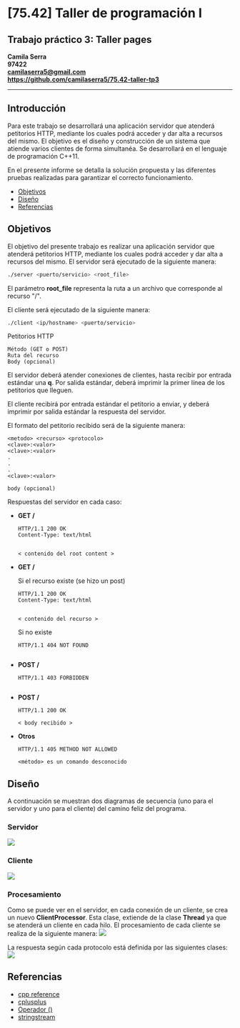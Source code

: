 # [75.42] Taller de programación I
## Trabajo práctico 3: Taller pages

**Camila Serra**  
**97422**  
**camilaserra5@gmail.com**  
**https://github.com/camilaserra5/75.42-taller-tp3**

_________________
## Introducción
Para este trabajo se desarrollará una aplicación servidor que atenderá petitorios HTTP, mediante los cuales podrá acceder y dar alta a recursos del mismo. El objetivo es el diseño y construcción de un sistema que atiende varios clientes de forma simultanéa. Se desarrollará en el lenguaje de programación C++11.

En el presente informe se detalla la solución propuesta y las diferentes pruebas realizadas para garantizar el correcto funcionamiento.

* [Objetivos](#objetivos)
* [Diseño](#diseño)
* [Referencias](#referencias)

## Objetivos
El objetivo del presente trabajo es realizar una aplicación servidor que atenderá petitorios HTTP, mediante los cuales podrá acceder y dar alta a recursos del mismo.
El servidor será ejecutado de la siguiente manera:
```bash
./server <puerto/servicio> <root_file>
```
El parámetro **root_file** representa la ruta a un archivo que corresponde al recurso "/".

El cliente será ejecutado de la siguiente manera:
```bash
./client <ip/hostname> <puerto/servicio>
```

Petitorios HTTP
```
Método (GET o POST)
Ruta del recurso
Body (opcional)
```

El servidor deberá atender conexiones de clientes, hasta recibir por entrada estándar una **q**. Por salida estándar, deberá imprimir la primer línea de los petitorios que lleguen.

El cliente recibirá por entrada estándar el petitorio a enviar, y deberá imprimir por salida estándar la respuesta del servidor.

El formato del petitorio recibido será de la siguiente manera:
```
<metodo> <recurso> <protocolo>
<clave>:<valor>
<clave>:<valor>
.
.
.
<clave>:<valor>

body (opcional)
```

Respuestas del servidor en cada caso:

* **GET /**
    ```
    HTTP/1.1 200 OK
    Content-Type: text/html
    
    
    < contenido del root content >
    ``` 

* **GET /<recurso>**

    Si el recurso existe (se hizo un post)
    ```
    HTTP/1.1 200 OK
    Content-Type: text/html
    
    
    < contenido del recurso >
    ``` 
    Si no existe
    ```
    HTTP/1.1 404 NOT FOUND
    
    
    ```

* **POST /**
    ```
    HTTP/1.1 403 FORBIDDEN
    
    
    ``` 

* **POST /<recurso>**
    ```
    HTTP/1.1 200 OK
    
    < body recibido >
    ``` 

* **Otros**
    ```
    HTTP/1.1 405 METHOD NOT ALLOWED
    
    <método> es un comando desconocido
    ``` 

## Diseño
A continuación se muestran dos diagramas de secuencia (uno para el servidor y uno para el cliente) del camino feliz del programa.

### Servidor
![](http://www.plantuml.com/plantuml/png/ZPD1JmCX48Nl_8gnfzr4stiJJOrNJOp6KzCO2jEMI645TklF5nQowMIxriCUPkUzZ-41An-u2-rHiuEI23jhmzR-C2w2TV3XqR4czfLG3JS1OjsX-pnoPHXflAS6rJvfXIQySCFtwAZOYYyCBD7Xxk4SkeJv8fUmRgmB6rWxQmFibCODOsVAQ2mSMC9M6LabVJqfqSe7D5NDc7380vQ9H_g-Z7g3fyhtvbj88wG9wXIBwixSXKMtcdk9HlvVXr8CgHBj3RrjdS1dvTEEk9JLR35Bf98G26j2zDHCuWJqZ-7wYr1DZiEqjGsS3lqwVGUKXuvh9Uce97Ok13Q4cbkiACPp57ZU0h4GuSXP4idkcfxCgxC2lRSNGgM2SaY54gCjaQVRKryt3o7ci3B5_yUd_ADM7TBuwUYqlXn0OZ29amokGn5T3HCTzpZ4YKOEt_JbcdnDhZNLwFNaa5WkY5meCzzZp15kxk5xM9IwsIh-Ru_w5m00)

### Cliente
![](http://www.plantuml.com/plantuml/png/VOz1JyCm38Nl_XK-jXAm-mve4gUTa428mpIXB75PHEj4YJFu-JIr1Eqsw2NgUzzxjZTPJ98oz73qZh0BGGxX2uoLaF0bKu8u-jxwQ5ZGzfvOtWRZUQ4_JFf2UWxsWmIWTk3j_JownhkL_kBEnzKnPDdZBeOaUu0PLsDQWskqWPciD9M-mGgt8vp82EbuES-gNBDCdqsUYjg_eLIuQUlX_ZJhr6VQHDoMH-wTPCkno0-g3gW_RpoKhWD7PvpQYzioiMigtLvpRHyolIOlTCrDP4-_gwWC-lo_Z9BgNunx8kEMjp-MQiRaMIww58JwROXT6Vfl)

### Procesamiento
Como se puede ver en el servidor, en cada conexión de un cliente, se crea un nuevo **ClientProcessor**. Esta clase, extiende de la clase **Thread** ya que se atenderá un cliente en cada hilo. 
El procesamiento de cada cliente se realiza de la siguiente manera:
![](http://www.plantuml.com/plantuml/png/ZLFDQi904BxlK-mnWhv0eI8KIW-MIcFfUTsTwD9r9ynCR0i-V5qIGsgYvk31cU_dso-x2nP3Kks3sda7ka2K3VuePQmWwGy6KgKXyTQN9ef-2XwYh0WjC2CfPGcCG6-UY7eslvm_w0ZV6QFz0fbg0iQAB2mzooGv-iEGriN_sRmdQe8_W7xKGXKe1rULZiTZ-brFHrNCnYT94dawY-WJ5UoXPJPZrMpxLYT2IIXeCUH2oi4bi-brrO06hDkThbijFB447s6gD-X-ssDqH5h6VtPfY24Nyd7R9XdllGLvJjPB7o6xvzgleJXpnrhdujugwJBJDxqVyXLaXouRldHZq-v4obfeRDoNzNfLCrBJzQPJKsUlEj11Sm8kCNBTL8-UMhXvGncYoyuQavjG6v3X7OoxZ_eaBz233ULldsbX0jzyfqej8Bfg7_u0)

La respuesta según cada protocolo está definida por las siguientes clases:
![](http://www.plantuml.com/plantuml/png/VP1BJiGm38RtEKMMiEW58XRTbGMW2fK3j8sX4KsCOeU7nE5dEWyrpdHccU__VijnJTn7JdvMaxEWtn5vm5-b7hkkVGQUqEg7_whI3V0MUmN254Uuo5eateHN6s_XC-1FE2AnWD7VBdBgPqriZI6EBdpehuWZ4DtTIrKu_a1VUWz24auyBNJR6j3-oVJyaIT7h6FsK0rmqTuJOzQ5iyELufhaXULmXRcWGX53fRevLLoyw8WiBwaQWar-tW40)

## Referencias
* [cpp reference](https://en.cppreference.com/w/)  
* [cplusplus](http://www.cplusplus.com/doc/)  
* [Operador ()](https://www.learncpp.com/cpp-tutorial/99-overloading-the-parenthesis-operator/)
* [stringstream](http://www.cplusplus.com/reference/sstream/stringstream/)
